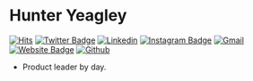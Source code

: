# Hunter Yeagley

[![Hits](https://hits.seeyoufarm.com/api/count/incr/badge.svg?url=https%3A%2F%2Fgithub.com%2Fhejazizo%2Fhejazizo&count_bg=%2379C83D&title_bg=%23555555&icon=&icon_color=%23E7E7E7&title=Profile+Views&edge_flat=false)](https://hits.seeyoufarm.com)
[![Twitter Badge](https://img.shields.io/badge/-Twitter-1da1f2?labelColor=1da1f2&logo=twitter&logoColor=white&link=https://twitter.com/huntsyea)](https://twitter.com/huntsyea)
[![Linkedin](https://img.shields.io/badge/-LinkedIn-blue?style=flat&logo=Linkedin&logoColor=white)](https://www.linkedin.com/in/huntsyea/)
[![Instagram Badge](https://img.shields.io/badge/-Instagram-purple?logo=instagram&logoColor=white&link=https://instagram.com/huntsyea/)](https://www.instagram.com/huntsyea)
[![Gmail](https://img.shields.io/badge/-Gmail-c14438?style=flat&logo=Gmail&logoColor=white)](mailto:info@huntsyea.com)
[![Website Badge](https://img.shields.io/badge/-Website-c14438?style=flat&logo=Google-Chrome&logoColor=white&link=https://huntsyea.com)](https://huntsyea.com)
[![Github](https://img.shields.io/github/followers/hejazizo?label=Follow&style=social)](https://github.com/hejazizo)

- Product leader by day. 
